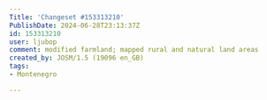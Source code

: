 ```yaml
---
Title: 'Changeset #153313210'
PublishDate: 2024-06-28T23:13:37Z
id: 153313210
user: ljubop
comment: modified farmland; mapped rural and natural land areas
created_by: JOSM/1.5 (19096 en_GB)
tags:
- Montenegro

---
```

